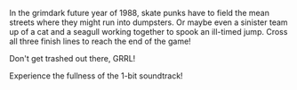In the grimdark future year of 1988, skate punks have to field the mean streets where they might run into dumpsters. Or maybe even a sinister team up of a cat and a seagull working together to spook an ill-timed jump. Cross all three finish lines to reach the end of the game!

Don't get trashed out there, GRRL!

Experience the fullness of the 1-bit soundtrack!
